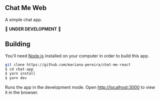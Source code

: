 ## Chat Me Web

A simple chat app.

🚧 **UNDER DEVELOPMENT** 🚧


## Building

You'll need [Node.js](https://nodejs.org) installed on your computer in order to build this app.

```bash
git clone https://github.com/mariana-pereira/chat-me-react
$ cd chat-app
$ yarn install
$ yarn dev
```

Runs the app in the development mode.
Open [http://localhost:3000](http://localhost:3000) to view it in the browser.
